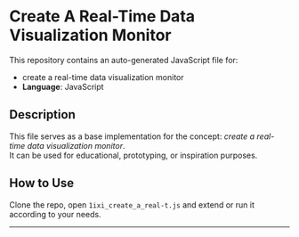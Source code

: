 # Create A Real-Time Data Visualization Monitor

This repository contains an auto-generated JavaScript file for:

- create a real-time data visualization monitor
- **Language**: JavaScript

## Description

This file serves as a base implementation for the concept: *create a real-time data visualization monitor*.  
It can be used for educational, prototyping, or inspiration purposes.

## How to Use

Clone the repo, open `1ixi_create_a_real-t.js` and extend or run it according to your needs.

---


